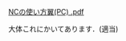 [NCの使い方翼(PC) .pdf](https://github.com/TeamBirdmanTrial/wiki/files/8453130/NC.PC.pdf)

大体これにかいてあります．(適当)


